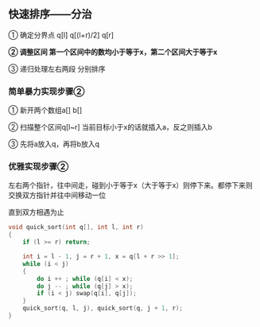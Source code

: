 ## 快速排序——分治

① 确定分界点 q[l] q[(l+r)/2] q[r]

**② 调整区间 第一个区间中的数均小于等于x，第二个区间大于等于x**

③ 递归处理左右两段 分别排序

### 简单暴力实现步骤②

① 新开两个数组a[] b[]

② 扫描整个区间q[l~r] 当前目标小于x的话就插入a，反之则插入b

③ 先将a放入q，再将b放入q

### 优雅实现步骤②

左右两个指针，往中间走，碰到小于等于x（大于等于x）则停下来。都停下来则交换双方指针并往中间移动一位

直到双方相遇为止

```c++
void quick_sort(int q[], int l, int r)
{
    if (l >= r) return;

    int i = l - 1, j = r + 1, x = q[l + r >> 1];
    while (i < j)
    {
        do i ++ ; while (q[i] < x);
        do j -- ; while (q[j] > x);
        if (i < j) swap(q[i], q[j]);
    }
    quick_sort(q, l, j), quick_sort(q, j + 1, r);
}
```